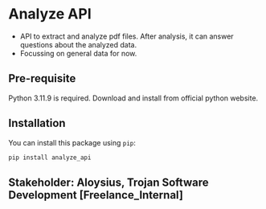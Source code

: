 # Analyze API

- API to extract and analyze pdf files. After analysis, it can answer questions about the analyzed data.
- Focussing on general data for now.

## Pre-requisite

Python 3.11.9 is required. Download and install from official python website.

## Installation

You can install this package using `pip`:

```bash
pip install analyze_api
```

## Stakeholder: Aloysius, Trojan Software Development [Freelance_Internal]
